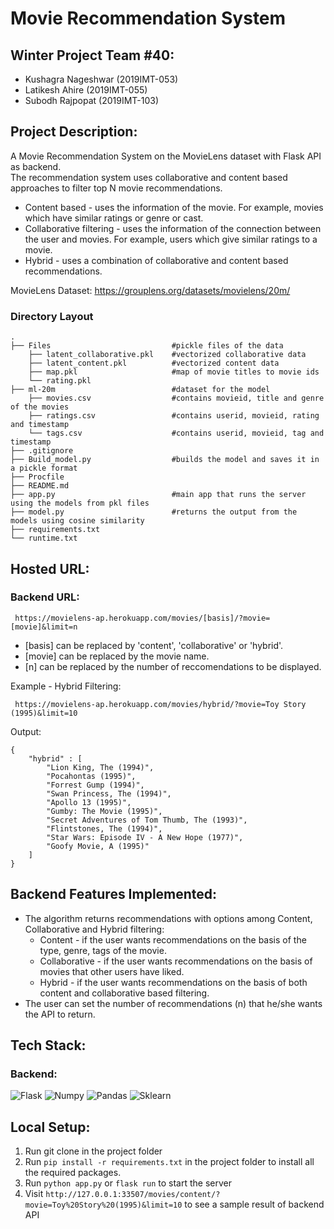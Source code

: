 # Movie Recommendation System  

## Winter Project Team #40:
- Kushagra Nageshwar (2019IMT-053)
- Latikesh Ahire (2019IMT-055)
- Subodh Rajpopat (2019IMT-103)

## Project Description: 
A Movie Recommendation System on the MovieLens dataset with Flask API as backend.  
The recommendation system uses collaborative and content based approaches to filter top N movie recommendations.  
- Content based - uses the information of the movie. For example, movies which have similar ratings or genre or cast.
- Collaborative filtering - uses the information of the connection between the user and movies. For example, users which give similar ratings to a movie.
- Hybrid - uses a combination of collaborative and content based recommendations.

MovieLens Dataset: https://grouplens.org/datasets/movielens/20m/
### Directory Layout

    .
    ├── Files                           #pickle files of the data
        ├── latent_collaborative.pkl    #vectorized collaborative data
        ├── latent_content.pkl          #vectorized content data
        ├── map.pkl                     #map of movie titles to movie ids
        └── rating.pkl
    ├── ml-20m                          #dataset for the model
        ├── movies.csv                  #contains movieid, title and genre of the movies
        ├── ratings.csv                 #contains userid, movieid, rating and timestamp
        └── tags.csv                    #contains userid, movieid, tag and timestamp
    ├── .gitignore
    ├── Build_model.py                  #builds the model and saves it in a pickle format
    ├── Procfile                        
    ├── README.md 
    ├── app.py                          #main app that runs the server using the models from pkl files
    ├── model.py                        #returns the output from the models using cosine similarity
    ├── requirements.txt
    └── runtime.txt

## Hosted URL:
### Backend URL:
```
 https://movielens-ap.herokuapp.com/movies/[basis]/?movie=[movie]&limit=n
```
- [basis] can be replaced by 'content', 'collaborative' or 'hybrid'.
- [movie] can be replaced by the movie name.
- [n] can be replaced by the number of reccomendations to be displayed.

Example - Hybrid Filtering: 
```
 https://movielens-ap.herokuapp.com/movies/hybrid/?movie=Toy Story (1995)&limit=10
```
Output:
```
{
    "hybrid" : [
        "Lion King, The (1994)",
        "Pocahontas (1995)",
        "Forrest Gump (1994)",
        "Swan Princess, The (1994)",
        "Apollo 13 (1995)",
        "Gumby: The Movie (1995)",
        "Secret Adventures of Tom Thumb, The (1993)",
        "Flintstones, The (1994)",
        "Star Wars: Episode IV - A New Hope (1977)",
        "Goofy Movie, A (1995)"
    ]
}
```

## Backend Features Implemented:
- The algorithm returns recommendations with options among Content, Collaborative and Hybrid filtering:
    - Content - if the user wants recommendations on the basis of the type, genre, tags of the movie.
    - Collaborative - if the user wants recommendations on the basis of movies that other users have liked.
    - Hybrid - if the user wants recommendations on the basis of both content and collaborative based filtering.
- The user can set the number of recommendations (n) that he/she wants the API to return.

## Tech Stack:

### Backend:
![Flask](https://img.shields.io/badge/Flask-000000?style=for-the-badge&logo=flask&logoColor=white)
![Numpy](https://img.shields.io/badge/Numpy-777BB4?style=for-the-badge&logo=numpy&logoColor=white)
![Pandas](https://img.shields.io/badge/Pandas-2C2D72?style=for-the-badge&logo=pandas&logoColor=white)
![Sklearn](https://img.shields.io/badge/scikit_learn-F7931E?style=for-the-badge&logo=scikit-learn&logoColor=white)

## Local Setup:

1. Run git clone in the project folder
2. Run ```pip install -r requirements.txt``` in the project folder to install all the required packages.
3. Run ```python app.py``` or ```flask run``` to start the server
4. Visit ```http://127.0.0.1:33507/movies/content/?movie=Toy%20Story%20(1995)&limit=10``` to see a sample result of backend API
